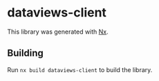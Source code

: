 # dataviews-client

This library was generated with [Nx](https://nx.dev).

## Building

Run `nx build dataviews-client` to build the library.
